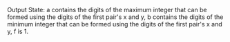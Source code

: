 Output State: a contains the digits of the maximum integer that can be formed using the digits of the first pair's x and y, b contains the digits of the minimum integer that can be formed using the digits of the first pair's x and y, f is 1.